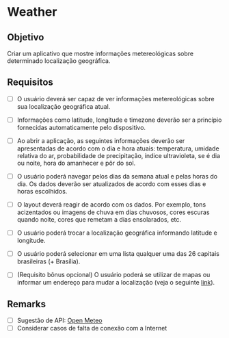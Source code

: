 # Weather

## Objetivo

Criar um aplicativo que mostre informações metereológicas sobre determinado localização geográfica.

## Requisitos
- [ ] O usuário deverá ser capaz de ver informações metereológicas sobre sua localização geográfica atual.
- [ ] Informações como latitude, longitude e timezone deverão ser a princípio fornecidas automaticamente pelo dispositivo.
- [ ] Ao abrir a aplicação, as seguintes informações deverão ser apresentadas de acordo com o dia e hora atuais: 
temperatura, umidade relativa do ar, probabilidade de precipitação, índice ultravioleta, se é dia ou noite, hora do amanhecer e pôr do sol.
- [ ] O usuário poderá navegar pelos dias da semana atual e pelas horas do dia. Os dados deverão ser atualizados de acordo com esses dias e horas escolhidos. 
- [ ] O layout deverá reagir de acordo com os dados. Por exemplo, tons acizentados ou imagens de chuva em dias chuvosos, cores escuras quando noite, cores que remetam a dias ensolarados, etc.
- [ ] O usuário poderá trocar a localização geográfica informando latitude e longitude.
- [ ] O usuário poderá selecionar em uma lista qualquer uma das 26 capitais brasileiras (+ Brasília).
- [ ] (Requisito bônus opcional) O usuário poderá se utilizar de mapas ou informar um endereço para mudar a localização (veja o seguinte [link](https://developers.google.com/maps/documentation/android-sdk/location?hl=pt-br)).


## Remarks
- [ ] Sugestão de API: [Open Meteo](https://open-meteo.com/)
- [ ] Considerar casos de falta de conexão com a Internet

